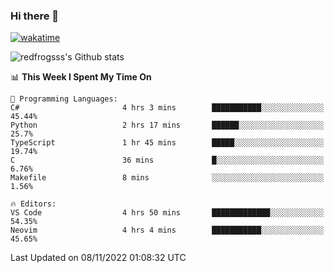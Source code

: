 ### Hi there 👋

[![wakatime](https://wakatime.com/badge/user/2cbd8003-b8b8-4565-92d7-ad9c23ff1846.svg)](https://wakatime.com/@2cbd8003-b8b8-4565-92d7-ad9c23ff1846)

<img src="https://github-readme-stats.vercel.app/api?username=redfrogsss&show_icons=true" alt="redfrogsss's Github stats"></img>

<!--START_SECTION:waka-->
📊 **This Week I Spent My Time On** 

```text
💬 Programming Languages: 
C#                       4 hrs 3 mins        ███████████░░░░░░░░░░░░░░   45.44% 
Python                   2 hrs 17 mins       ██████░░░░░░░░░░░░░░░░░░░   25.7% 
TypeScript               1 hr 45 mins        █████░░░░░░░░░░░░░░░░░░░░   19.74% 
C                        36 mins             █░░░░░░░░░░░░░░░░░░░░░░░░   6.76% 
Makefile                 8 mins              ░░░░░░░░░░░░░░░░░░░░░░░░░   1.56%

🔥 Editors: 
VS Code                  4 hrs 50 mins       █████████████░░░░░░░░░░░░   54.35% 
Neovim                   4 hrs 4 mins        ███████████░░░░░░░░░░░░░░   45.65%

```


 Last Updated on 08/11/2022 01:08:32 UTC
<!--END_SECTION:waka-->
